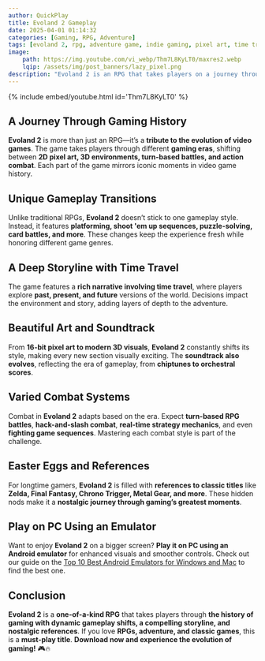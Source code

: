```yaml
---
author: QuickPlay
title: Evoland 2 Gameplay
date: 2025-04-01 01:14:32
categories: [Gaming, RPG, Adventure]
tags: [evoland 2, rpg, adventure game, indie gaming, pixel art, time travel]
image: 
    path: https://img.youtube.com/vi_webp/Thm7L8KyLT0/maxres2.webp
    lqip: /assets/img/post_banners/lazy_pixel.png
description: "Evoland 2 is an RPG that takes players on a journey through gaming history, shifting between different gameplay styles, graphics, and mechanics. Experience an epic adventure that evolves over time!"
---
```


{% include embed/youtube.html id='Thm7L8KyLT0' %}

## A Journey Through Gaming History  

**Evoland 2** is more than just an RPG—it’s a **tribute to the evolution of video games**. The game takes players through different **gaming eras**, shifting between **2D pixel art, 3D environments, turn-based battles, and action combat**. Each part of the game mirrors iconic moments in video game history.

## Unique Gameplay Transitions  

Unlike traditional RPGs, **Evoland 2** doesn’t stick to one gameplay style. Instead, it features **platforming, shoot 'em up sequences, puzzle-solving, card battles, and more**. These changes keep the experience fresh while honoring different game genres.

## A Deep Storyline with Time Travel  

The game features a **rich narrative involving time travel**, where players explore **past, present, and future** versions of the world. Decisions impact the environment and story, adding layers of depth to the adventure.

## Beautiful Art and Soundtrack  

From **16-bit pixel art to modern 3D visuals**, **Evoland 2** constantly shifts its style, making every new section visually exciting. The **soundtrack also evolves**, reflecting the era of gameplay, from **chiptunes to orchestral scores**.

## Varied Combat Systems  

Combat in **Evoland 2** adapts based on the era. Expect **turn-based RPG battles**, **hack-and-slash combat**, **real-time strategy mechanics**, and even **fighting game sequences**. Mastering each combat style is part of the challenge.

## Easter Eggs and References  

For longtime gamers, **Evoland 2** is filled with **references to classic titles** like **Zelda, Final Fantasy, Chrono Trigger, Metal Gear, and more**. These hidden nods make it a **nostalgic journey through gaming’s greatest moments**.

## Play on PC Using an Emulator  

Want to enjoy **Evoland 2** on a bigger screen? **Play it on PC using an Android emulator** for enhanced visuals and smoother controls. Check out our guide on the [Top 10 Best Android Emulators for Windows and Mac](https://quickplaymobile.github.io/posts/Top-10-Best-Android-Emulators-for-Windows-and-Mac/) to find the best one.

## Conclusion  

**Evoland 2** is a **one-of-a-kind RPG** that takes players through **the history of gaming with dynamic gameplay shifts, a compelling storyline, and nostalgic references**. If you love **RPGs, adventure, and classic games**, this is a **must-play title**. **Download now and experience the evolution of gaming!** 🎮🔥  
